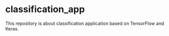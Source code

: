 # classification_app

This repository is about classification application based on TensorFlow and Keras.
